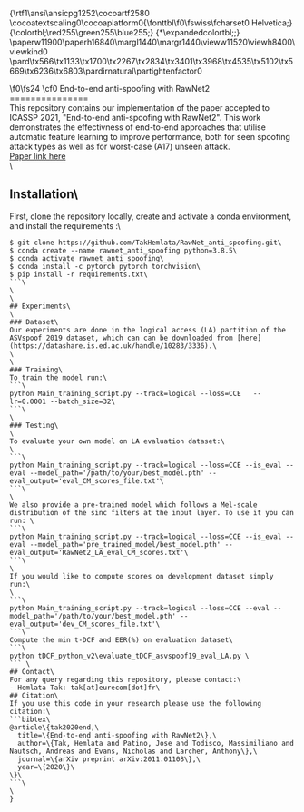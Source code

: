 {\rtf1\ansi\ansicpg1252\cocoartf2580
\cocoatextscaling0\cocoaplatform0{\fonttbl\f0\fswiss\fcharset0 Helvetica;}
{\colortbl;\red255\green255\blue255;}
{\*\expandedcolortbl;;}
\paperw11900\paperh16840\margl1440\margr1440\vieww11520\viewh8400\viewkind0
\pard\tx566\tx1133\tx1700\tx2267\tx2834\tx3401\tx3968\tx4535\tx5102\tx5669\tx6236\tx6803\pardirnatural\partightenfactor0

\f0\fs24 \cf0 End-to-end anti-spoofing with RawNet2\
===============\
This repository contains our implementation of the paper accepted to ICASSP 2021, "End-to-end anti-spoofing with RawNet2". This work demonstrates the effectivness of end-to-end approaches that utilise automatic feature learning to improve performance, both for seen spoofing attack types as well as for worst-case (A17) unseen attack.\
[Paper link here](https://arxiv.org/abs/2011.01108)\
\
## Installation\
First, clone the repository locally, create and activate a conda environment, and install the requirements :\
```\
$ git clone https://github.com/TakHemlata/RawNet_anti_spoofing.git\
$ conda create --name rawnet_anti_spoofing python=3.8.5\
$ conda activate rawnet_anti_spoofing\
$ conda install -c pytorch pytorch torchvision\
$ pip install -r requirements.txt\
```\
\
\
## Experiments\
\
### Dataset\
Our experiments are done in the logical access (LA) partition of the ASVspoof 2019 dataset, which can can be downloaded from [here](https://datashare.is.ed.ac.uk/handle/10283/3336).\
\
\
### Training\
To train the model run:\
```\
python Main_training_script.py --track=logical --loss=CCE   --lr=0.0001 --batch_size=32\
```\
\
### Testing\
\
To evaluate your own model on LA evaluation dataset:\
\
```\
python Main_training_script.py --track=logical --loss=CCE --is_eval --eval --model_path='/path/to/your/best_model.pth' --eval_output='eval_CM_scores_file.txt'\
```\
\
We also provide a pre-trained model which follows a Mel-scale distribution of the sinc filters at the input layer. To use it you can run: \
```\
python Main_training_script.py --track=logical --loss=CCE --is_eval --eval --model_path='pre_trained_model/best_model.pth' --eval_output='RawNet2_LA_eval_CM_scores.txt'\
```\
\
If you would like to compute scores on development dataset simply run:\
\
```\
python Main_training_script.py --track=logical --loss=CCE --eval --model_path='/path/to/your/best_model.pth' --eval_output='dev_CM_scores_file.txt'\
```\
Compute the min t-DCF and EER(%) on evaluation dataset\
```\
python tDCF_python_v2\evaluate_tDCF_asvspoof19_eval_LA.py \
``` \
## Contact\
For any query regarding this repository, please contact:\
- Hemlata Tak: tak[at]eurecom[dot]fr\
## Citation\
If you use this code in your research please use the following citation:\
```bibtex\
@article\{tak2020end,\
  title=\{End-to-end anti-spoofing with RawNet2\},\
  author=\{Tak, Hemlata and Patino, Jose and Todisco, Massimiliano and Nautsch, Andreas and Evans, Nicholas and Larcher, Anthony\},\
  journal=\{arXiv preprint arXiv:2011.01108\},\
  year=\{2020\}\
\}\
```\
\
}
